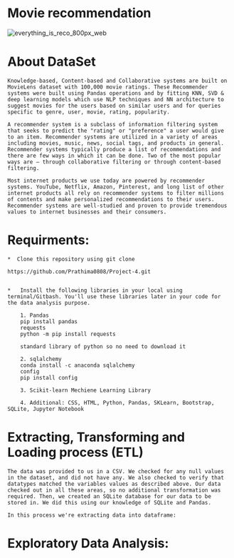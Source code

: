 # Movie recommendation


![everything_is_reco_800px_web](https://user-images.githubusercontent.com/110397465/213392639-60a5186b-cd73-45ba-bf35-0d90d481d294.jpg)



# About DataSet

    Knowledge-based, Content-based and Collaborative systems are built on MovieLens dataset with 100,000 movie ratings. These Recommender systems were built using Pandas operations and by fitting KNN, SVD & deep learning models which use NLP techniques and NN architecture to suggest movies for the users based on similar users and for queries specific to genre, user, movie, rating, popularity.

    A recommender system is a subclass of information filtering system that seeks to predict the "rating" or "preference" a user would give to an item. Recommender systems are utilized in a variety of areas including movies, music, news, social tags, and products in general. Recommender systems typically produce a list of recommendations and there are few ways in which it can be done. Two of the most popular ways are – through collaborative filtering or through content-based filtering.

    Most internet products we use today are powered by recommender systems. YouTube, Netflix, Amazon, Pinterest, and long list of other internet products all rely on recommender systems to filter millions of contents and make personalized recommendations to their users. Recommender systems are well-studied and proven to provide tremendous values to internet businesses and their consumers.


# Requirments:

    *  Clone this repository using git clone

    https://github.com/Prathima0808/Project-4.git


    *   Install the following libraries in your local using terminal/Gitbash. You'll use these libraries later in your code for the data analysis purpose.

        1. Pandas
        pip install pandas
        requests
        python -m pip install requests
        
        standard library of python so no need to download it

        2. sqlalchemy
        conda install -c anaconda sqlalchemy
        config
        pip install config

        3. Scikit-learn Mechiene Learning Library

        4. Additional: CSS, HTML, Python, Pandas, SKLearn, Bootstrap, SQLite, Jupyter Notebook



# Extracting, Transforming and Loading process (ETL)

    The data was provided to us in a CSV. We checked for any null values in the dataset, and did not have any. We also checked to verify that datatypes matched the variables values as described above. Our data checked out in all these areas, so no additional transformation was required. Then, we created an SQLite database for our data to be stored in. We did this using our knowledge of SQLite and Pandas.

    In this process we're extracting data into dataframe:

    





# Exploratory Data Analysis:



    






   





    





